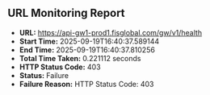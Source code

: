 ## URL Monitoring Report

- **URL:** https://api-gw1-prod1.fisglobal.com/gw/v1/health
- **Start Time:** 2025-09-19T16:40:37.589144
- **End Time:** 2025-09-19T16:40:37.810256
- **Total Time Taken:** 0.221112 seconds
- **HTTP Status Code:** 403
- **Status:** Failure
- **Failure Reason:** HTTP Status Code: 403
